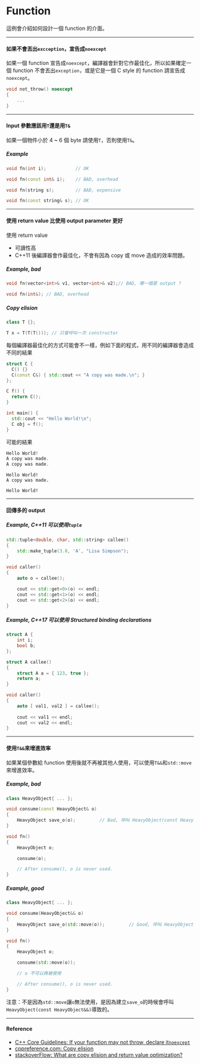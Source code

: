 # Function

這例會介紹如何設計一個 function 的介面。

---

#### 如果不會丟出`excception`，宣告成`noexcept`

如果一個 function 宣告成`noexcept`，編譯器會針對它作最佳化，所以如果確定一個 function 不會丟出`exception`，或是它是一個 C style 的 function 請宣告成`noexcept`。

```cpp
void not_throw() noexcept
{
    ...
}
```

---

#### Input 參數應該用`T`還是用`T&`

如果一個物件小於 4 ~ 6 個 byte 請使用`T`，否則使用`T&`。

##### Example

```cpp
void fn(int i);           // OK

void fn(const int& i);    // BAD, overhead

void fn(string s);        // BAD, expensive

void fn(const string& s); // OK
```

---

#### 使用 return value 比使用 output parameter 更好

使用 return value

* 可讀性高
* C++11 後編譯器會作最佳化，不會有因為 copy 或 move 造成的效率問題。

##### Example, bad

```cpp
void fn(vector<int>& v1, vector<int>& v2);// BAD, 哪一個是 output ?

void fn(int&); // BAD, overhead
```

##### Copy elision

```cpp
class T {};

T x = T(T(T())); // 只會呼叫一次 constructor
```

每個編譯器最佳化的方式可能會不一樣，例如下面的程式，用不同的編譯器會造成不同的結果

```cpp
struct C {
  C() {}
  C(const C&) { std::cout << "A copy was made.\n"; }
};

C f() {
  return C();
}

int main() {
  std::cout << "Hello World!\n";
  C obj = f();
}
```

可能的結果

```cpp
Hello World! 
A copy was made. 
A copy was made.
```

```
Hello World! 
A copy was made.
```

```
Hello World!
```

---

#### 回傳多的  output

##### Example, C++11 可以使用`tuple`

```cpp
std::tuple<double, char, std::string> callee()
{
    std::make_tuple(3.8, 'A', "Lisa Simpson");
}

void caller()
{
    auto o = callee();

    cout << std::get<0>(o) << endl;
    cout << std::get<1>(o) << endl;
    cout << std::get<2>(o) << endl;
}
```

##### Example, C++17 可以使用 Structured binding declarations

```cpp
struct A {
    int i;
    bool b;
};

struct A callee()
{
    struct A a = { 123, true };
    return a;
}

void caller()
{
    auto [ val1, val2 ] = callee();
    
    cout << val1 << endl;
    cout << val2 << endl;
}
```

---

#### 使用`T&&`來增進效率

如果某個參數給 function 使用後就不再被其他人使用，可以使用`T&&`和`std::move`來增進效率。

##### Example, bad

```cpp
class HeavyObject{ ... };

void consume(const HeavyObject& o)
{
    HeavyObject save_o(o);         // Bad, 呼叫 HeavyObject(const HeavyObject&) copy 成本很高
}

void fn()
{
    HeavyObject o;

    consume(o);

    // After consume(), o is never used.
}
```

##### Example, good

```cpp
class HeavyObject{ ... };

void consume(HeavyObject&& o)
{
    HeavyObject save_o(std::move(o));         // Good, 呼叫 HeavyObject(const HeavyObject&&) 比 copy 快
}

void fn()
{
    HeavyObject o;

    consume(std::move(o));

    // o 不可以再被使用

    // After consume(), o is never used.
}
```

注意：不是因為`std::move`讓`o`無法使用，是因為建立`save_o`的時候會呼叫`HeavyObject(const HeavyObject&&)`導致的。

---

#### Reference

* [C++ Core Guidelines: If your function may not throw, declare it`noexcept`](https://github.com/isocpp/CppCoreGuidelines/blob/master/CppCoreGuidelines.md#Rf-noexcept)
* [cppreference.com: Copy elision](http://en.cppreference.com/w/cpp/language/copy_elision)
* [stackoverFlow: What are copy elision and return value optimization?](https://stackoverflow.com/questions/12953127/what-are-copy-elision-and-return-value-optimization)



